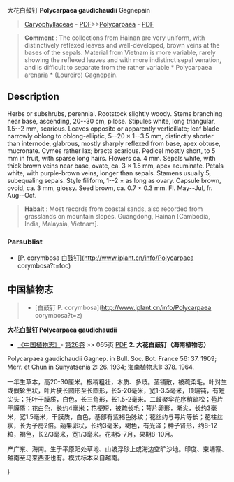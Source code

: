 大花白鼓钉 **Polycarpaea gaudichaudii** Gagnepain

> [Caryophyllaceae](http://www.iplant.cn/info/Caryophyllaceae?t=foc) - [PDF](http://www.iplant.cn/foc/pdf/Caryophyllaceae.pdf)>>[Polycarpaea](http://www.iplant.cn/info/Polycarpaea?t=foc) - [PDF](http://www.iplant.cn/foc/pdf/Polycarpaea.pdf)


> **Comment** : 
> The collections from Hainan are very uniform, with distinctively reflexed leaves and well-developed, brown veins at the bases of the sepals. Material from Vietnam is more variable, rarely showing the reflexed leaves and with more indistinct sepal venation, and is difficult to separate from the rather variable * Polycarpaea arenaria * (Loureiro) Gagnepain.

## Description

Herbs or subshrubs, perennial. Rootstock slightly woody. Stems branching near base, ascending, 20--30 cm, pilose. Stipules white, long triangular, 1.5--2 mm, scarious. Leaves opposite or apparently verticillate; leaf blade narrowly oblong to oblong-elliptic, 5--20 × 1--3.5 mm, distinctly shorter than internode, glabrous, mostly sharply reflexed from base, apex obtuse, mucronate. Cymes rather lax; bracts scarious. Pedicel mostly short, to 5 mm in fruit, with sparse long hairs. Flowers ca. 4 mm. Sepals white, with thick brown veins near base, ovate, ca. 3 × 1.5 mm, apex acuminate. Petals white, with purple-brown veins, longer than sepals. Stamens usually 5, subequaling sepals. Style filiform, 1--2 × as long as ovary. Capsule brown, ovoid, ca. 3 mm, glossy. Seed brown, ca. 0.7 × 0.3 mm. Fl. May--Jul, fr. Aug--Oct.


> **Habait** : 
> Most records from coastal sands, also recorded from grasslands on mountain slopes. Guangdong, Hainan [Cambodia, India, Malaysia, Vietnam].



### Parsublist

* [P.  corymbosa  白鼓钉](http://www.iplant.cn/info/Polycarpaea corymbosa?t=foc)

## 中国植物志

> * [白鼓钉  P.  corymbosa](http://www.iplant.cn/info/Polycarpaea corymbosa?t=z)


**大花白鼓钉 Polycarpaea gaudichaudii**

* [《中国植物志》](http://www.iplant.cn/frps)- [第26卷](http://www.iplant.cn/frps/vol/26) >> 065页 [PDF](http://www.iplant.cn/frps/pdf/26/065.pdf)
**2. 大花白鼓钉（海南植物志）**

Polycarpaea gaudichaudii Gagnep. in Bull. Soc. Bot. France 56: 37. 1909; Merr. et Chun in Sunyatsenia 2: 26. 1934; 海南植物志1: 378. 1964.

一年生草本，高20-30厘米。根稍粗壮，木质、多歧。茎铺散，被疏柔毛。叶对生或假轮生状，叶片狭长圆形至长圆形，长5-20毫米，宽1-3.5毫米，顶端钝，有短尖头；托叶干膜质，白色，长三角形，长1.5-2毫米。二歧聚伞花序稍疏松；苞片干膜质；花白色，长约4毫米；花梗短，被疏长毛；萼片卵形，渐尖，长约3毫米，宽1.5毫米，干膜质，白色，基部有紫褐色脉纹；花丝约与萼片等长；花柱丝状，长为子房2倍。蒴果卵状，长约3毫米，褐色，有光泽；种子肾形，约8-12粒，褐色，长2/3毫米，宽1/3毫米。花期5-7月，果期8-10月。

产广东、海南。生于平原阳处草地、山坡浮砂上或海边空旷沙地。印度、柬埔寨、越南至马来西亚也有。模式标本采自越南。



}